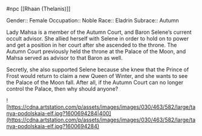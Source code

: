  #npc [[Rhaan (Thelanis)]]

Gender:: Female
Occupation:: Noble
Race:: Eladrin
Subrace:: Autumn

Lady Mahsa is a member of the Autumn Court, and Baron Selene’s current occult advisor. She allied herself with Selene in order to hold on to power and get a position in her court after she ascended to the throne. The Autumn Court previously held the throne at the Palace of the Moon, and Mahsa served as advisor to that Baron as well.

Secretly, she also supported Selene because she knew that the Prince of Frost would return to claim a new Queen of Winter, and she wants to see the Palace of the Moon fall. After all, if the Autumn Court can no longer control the Palace, then why should anyone?

![https://cdna.artstation.com/p/assets/images/images/030/463/582/large/tanya-podolskaia-elf.jpg?1600694284|400](https://cdna.artstation.com/p/assets/images/images/030/463/582/large/tanya-podolskaia-elf.jpg?1600694284)
